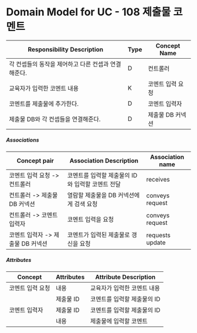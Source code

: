 # Domain Model for UC - 108 제출물 코멘트

| Responsibility Description                          | Type | Concept Name     |
| --------------------------------------------------- | ---- | ---------------- |
| 각 컨셉들의 동작을 제어하고 다른 컨셉과 연결해준다. | D    | 컨트롤러         |
| 교육자가 입력한 코멘트 내용                         | K    | 코멘트 입력 요청 |
| 코멘트를 제출물에 추가한다.                         | D    | 코멘트 입력자    |
| 제출물 DB와 각 컨셉들을 연결해준다.                 | D    | 제출물 DB 커넥션 |

##### Associations

| Concept pair                    | Association Description                          | Association name |
| ------------------------------- | ------------------------------------------------ | ---------------- |
| 코멘트 입력 요청 -> 컨트롤러    | 코멘트를 입력할 제출물의 ID와 입력할 코멘트 전달 | receives         |
| 컨트롤러 -> 제출물 DB 커넥션    | 열람할 제출물을 DB 커넥션에게 검색 요청          | conveys request  |
| 컨트롤러 -> 코멘트 입력자       | 코멘트 입력을 요청                               | conveys request  |
| 코멘트 입력자 -> 제출물 DB 커넥션 | 코멘트가 입력된 제출물로 갱신을 요청             | requests update  |

##### Attributes

| Concept          | Attributes | Attribute Description       |
| ---------------- | ---------- | --------------------------- |
| 코멘트 입력 요청 | 내용       | 교육자가 입력한 코멘트 내용 |
|  | 제출물 ID | 코멘트를 입력할 제출물의 ID |
| 코멘트 입력자 | 제출물 ID | 코멘트를 입력할 제출물의 ID |
|  | 내용 | 제출물에 입력할 코멘트 |

